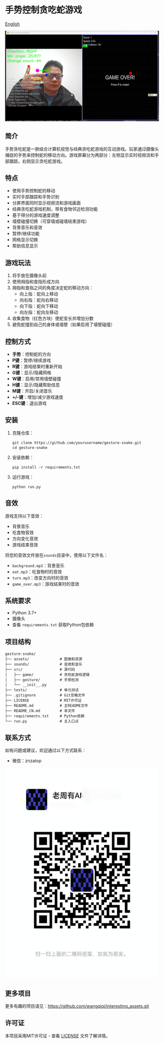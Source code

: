 # 手势控制贪吃蛇游戏

[English](README.md)

![游戏演示](https://github.com/wangqiqi/interesting_assets/raw/main/images/gensture_snake2.png)

## 简介

手势贪吃蛇是一款结合计算机视觉与经典贪吃蛇游戏的互动游戏。玩家通过摄像头捕捉的手势来控制蛇的移动方向。游戏屏幕分为两部分：左侧显示实时视频流和手部跟踪，右侧显示贪吃蛇游戏。

## 特点

- 使用手势控制蛇的移动
- 实时手部跟踪和手势识别
- 分屏界面同时显示视频流和游戏画面
- 经典贪吃蛇游戏机制，带有食物邻近检测功能
- 基于得分的游戏速度调整
- 墙壁碰撞切换（可穿墙或碰墙结束游戏）
- 背景音乐和音效
- 暂停/继续功能
- 网格显示切换
- 帮助信息显示

## 游戏玩法

1. 将手放在摄像头前
2. 使用拇指和食指形成方向
3. 拇指和食指之间的角度决定蛇的移动方向：
   - 向上指：蛇向上移动
   - 向右指：蛇向右移动
   - 向下指：蛇向下移动
   - 向左指：蛇向左移动
4. 收集食物（红色方块）使蛇变长并增加分数
5. 避免蛇撞到自己的身体或墙壁（如果启用了墙壁碰撞）

## 控制方式

- **手势**：控制蛇的方向
- **P键**：暂停/继续游戏
- **R键**：游戏结束时重新开始
- **G键**：显示/隐藏网格
- **W键**：启用/禁用墙壁碰撞
- **H键**：显示/隐藏帮助信息
- **M键**：开启/关闭音乐
- **+/-键**：增加/减少游戏速度
- **ESC键**：退出游戏

## 安装

1. 克隆仓库：
   ```
   git clone https://github.com/yourusername/gesture-snake.git
   cd gesture-snake
   ```

2. 安装依赖：
   ```
   pip install -r requirements.txt
   ```

3. 运行游戏：
   ```
   python run.py
   ```

## 音效

游戏支持以下音效：
- 背景音乐
- 吃食物音效
- 方向变化音效
- 游戏结束音效

将您的音效文件放在`sounds`目录中，使用以下文件名：
- `background.mp3`：背景音乐
- `eat.mp3`：吃食物时的音效
- `turn.mp3`：改变方向时的音效
- `game_over.mp3`：游戏结束时的音效

## 系统要求

- Python 3.7+
- 摄像头
- 查看 `requirements.txt` 获取Python包依赖

## 项目结构

```
gesture-snake/
├── assets/              # 图像和资源
├── sounds/              # 音效和音乐
├── src/                 # 源代码
│   ├── game/            # 贪吃蛇游戏逻辑
│   ├── gesture/         # 手势检测
│   └── __init__.py
├── tests/               # 单元测试
├── .gitignore           # Git忽略文件
├── LICENSE              # MIT许可证
├── README.md            # 主README文件
├── README_CN.md         # 本文件
├── requirements.txt     # Python依赖
└── run.py               # 主入口点
```

## 联系方式

如有问题或建议，欢迎通过以下方式联系：

- 微信：znzatop

![微信](https://github.com/wangqiqi/interesting_assets/raw/main/images/wechat.jpg)

## 更多项目

更多有趣的项目请见：https://github.com/wangqiqi/interesting_assets.git

## 许可证

本项目采用MIT许可证 - 查看 [LICENSE](LICENSE) 文件了解详情。 